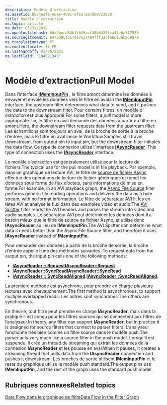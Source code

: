 ```yaml
---
description: Modèle d’extraction
ms.assetid: b5246dfe-e6ee-4b91-bfe3-2ec8b8723938
title: Modèle d’extraction
ms.topic: article
ms.date: 05/31/2018
ms.openlocfilehash: 8dd4becd54bffb39acf30b6d29fca45e6a117989
ms.sourcegitcommit: a47bd86f517de76374e4fff33cfeb613eb259a7e
ms.translationtype: MT
ms.contentlocale: fr-FR
ms.lasthandoff: 01/06/2021
ms.locfileid: "104521343"
---
```

# <a name="pull-model"></a><span data-ttu-id="785bb-103">Modèle d’extraction</span><span class="sxs-lookup"><span data-stu-id="785bb-103">Pull Model</span></span>

<span data-ttu-id="785bb-104">Dans l’interface [**IMemInputPin**](/windows/desktop/api/Strmif/nn-strmif-imeminputpin) , le filtre amont détermine les données à envoyer et envoie les données vers le filtre en aval.</span><span class="sxs-lookup"><span data-stu-id="785bb-104">In the [**IMemInputPin**](/windows/desktop/api/Strmif/nn-strmif-imeminputpin) interface, the upstream filter determines what data to send, and it pushes the data to the downstream filter.</span></span> <span data-ttu-id="785bb-105">Pour certains filtres, un modèle d' *extraction* est plus approprié.</span><span class="sxs-lookup"><span data-stu-id="785bb-105">For some filters, a *pull* model is more appropriate.</span></span> <span data-ttu-id="785bb-106">Ici, le filtre en aval demande des données à partir du filtre en amont.</span><span class="sxs-lookup"><span data-stu-id="785bb-106">Here, the downstream filter requests data from the upstream filter.</span></span> <span data-ttu-id="785bb-107">Les échantillons sont toujours en aval, de la broche de sortie à la broche d’entrée, mais le filtre en aval lance le Workflow.</span><span class="sxs-lookup"><span data-stu-id="785bb-107">Samples still travel downstream, from output pin to input pin, but the downstream filter initiates the data flow.</span></span> <span data-ttu-id="785bb-108">Ce type de connexion utilise l’interface [**IAsyncReader**](/windows/desktop/api/Strmif/nn-strmif-iasyncreader) .</span><span class="sxs-lookup"><span data-stu-id="785bb-108">This type of connection uses the [**IAsyncReader**](/windows/desktop/api/Strmif/nn-strmif-iasyncreader) interface.</span></span>

<span data-ttu-id="785bb-109">Le modèle d’extraction est généralement utilisé pour la lecture de fichiers.</span><span class="sxs-lookup"><span data-stu-id="785bb-109">The typical use for the pull model is in file playback.</span></span> <span data-ttu-id="785bb-110">Par exemple, dans un graphique de lecture AVI, le filtre de [source de fichier Async](file-source--async--filter.md) effectue des opérations de lecture de fichier génériques et remet les données sous forme de flux d’octets, sans informations de mise en forme.</span><span class="sxs-lookup"><span data-stu-id="785bb-110">For example, in an AVI playback graph, the [Async File Source](file-source--async--filter.md) filter performs generic file reading operations and delivers the data as a byte stream, with no format information.</span></span> <span data-ttu-id="785bb-111">Le filtre de [séparateur AVI](avi-splitter-filter.md) lit les en-têtes AVI et analyse le flux dans des exemples vidéo et audio.</span><span class="sxs-lookup"><span data-stu-id="785bb-111">The [AVI Splitter](avi-splitter-filter.md) filter reads the AVI headers and parses the stream into video and audio samples.</span></span> <span data-ttu-id="785bb-112">Le séparateur AVI peut déterminer les données dont il a besoin mieux que le filtre de source de fichier Async, et utilise donc **IAsyncReader** au lieu de **IMemInputPin**.</span><span class="sxs-lookup"><span data-stu-id="785bb-112">The AVI Splitter can determine what data it needs better than the Async File Source filter, and therefore it uses **IAsyncReader** instead of **IMemInputPin**.</span></span>

<span data-ttu-id="785bb-113">Pour demander des données à partir de la broche de sortie, la broche d’entrée appelle l’une des méthodes suivantes :</span><span class="sxs-lookup"><span data-stu-id="785bb-113">To request data from the output pin, the input pin calls one of the following methods:</span></span>

-   [<span data-ttu-id="785bb-114">**IAsyncReader :: Request**</span><span class="sxs-lookup"><span data-stu-id="785bb-114">**IAsyncReader::Request**</span></span>](/windows/desktop/api/Strmif/nf-strmif-iasyncreader-request)
-   [<span data-ttu-id="785bb-115">**IAsyncReader::SyncRead**</span><span class="sxs-lookup"><span data-stu-id="785bb-115">**IAsyncReader::SyncRead**</span></span>](/windows/desktop/api/Strmif/nf-strmif-iasyncreader-syncread)
-   <span data-ttu-id="785bb-116">[**IAsyncReader :: SyncReadAligned**](/windows/desktop/api/Strmif/nf-strmif-iasyncreader-syncreadaligned).</span><span class="sxs-lookup"><span data-stu-id="785bb-116">[**IAsyncReader::SyncReadAligned**](/windows/desktop/api/Strmif/nf-strmif-iasyncreader-syncreadaligned).</span></span>

<span data-ttu-id="785bb-117">La première méthode est asynchrone, pour prendre en charge plusieurs lectures avec chevauchement.</span><span class="sxs-lookup"><span data-stu-id="785bb-117">The first method is asynchronous, to support multiple overlapped reads.</span></span> <span data-ttu-id="785bb-118">Les autres sont synchrones.</span><span class="sxs-lookup"><span data-stu-id="785bb-118">The others are synchronous.</span></span>

<span data-ttu-id="785bb-119">En théorie, tout filtre peut prendre en charge **IAsyncReader**, mais dans la pratique il est conçu pour les filtres sources qui se connectent aux filtres de l’analyseur.</span><span class="sxs-lookup"><span data-stu-id="785bb-119">In theory, any filter can support **IAsyncReader**, but in practice it is designed for source filters that connect to parser filters.</span></span> <span data-ttu-id="785bb-120">L’analyseur fonctionne très bien comme un filtre source dans le modèle push.</span><span class="sxs-lookup"><span data-stu-id="785bb-120">The parser acts very much like a source filter in the push model.</span></span> <span data-ttu-id="785bb-121">Lorsqu’il est suspendu, il crée un thread de streaming qui extrait les données de la connexion **IAsyncReader** et les pousse en aval.</span><span class="sxs-lookup"><span data-stu-id="785bb-121">When it pauses, it creates a streaming thread that pulls data from the **IAsyncReader** connection and pushes it downstream.</span></span> <span data-ttu-id="785bb-122">Les broches de sortie utilisent **IMemInputPin** et le reste du graphique utilise le modèle push standard.</span><span class="sxs-lookup"><span data-stu-id="785bb-122">The output pins use **IMemInputPin**, and the rest of the graph uses the standard push model.</span></span>

## <a name="related-topics"></a><span data-ttu-id="785bb-123">Rubriques connexes</span><span class="sxs-lookup"><span data-stu-id="785bb-123">Related topics</span></span>

<dl> <dt>

[<span data-ttu-id="785bb-124">Data Flow dans le graphique de filtre</span><span class="sxs-lookup"><span data-stu-id="785bb-124">Data Flow in the Filter Graph</span></span>](data-flow-in-the-filter-graph.md)
</dt> </dl>

 

 



